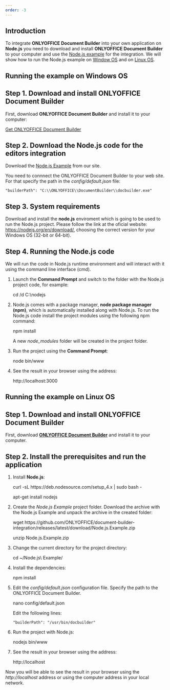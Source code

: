 ```yaml
---
order: -3
---
```


## Introduction

To integrate **ONLYOFFICE Document Builder** into your own application on **Node.js** you need to download and install **ONLYOFFICE Document Builder** to your computer and use the [Node.js example](/docbuilder/integratingdocumentbuilder) for the integration. We will show how to run the Node.js example on [Window OS](#Windows) and on [Linux OS](#Linux).

## Running the example on Windows OS

## Step 1. Download and install ONLYOFFICE Document Builder

First, download **ONLYOFFICE Document Builder** and install it to your computer:

[Get ONLYOFFICE Document Builder](https://www.onlyoffice.com/download-builder.aspx?from=api)

## Step 2. Download the Node.js code for the editors integration

Download the [Node.js Example](/docbuilder/integratingdocumentbuilder) from our site.

You need to connnect the ONLYOFFICE Document Builder to your web site. For that specify the path in the *config/default.json* file:

```
"builderPath": "C:\\ONLYOFFICE\\DocumentBuilder\\docbuilder.exe"
```

## Step 3. System requirements

Download and install the **node.js** enviroment which is going to be used to run the Node.js project. Please follow the link at the oficial website: <https://nodejs.org/en/download/>, choosing the correct version for your Windows OS (32-bit or 64-bit).

## Step 4. Running the Node.js code

We will run the code in Node.js runtime environment and will interact with it using the command line interface (cmd).

1. Launch the **Command Prompt** and switch to the folder with the Node.js project code, for example:

   cd /d C:\nodejs

2. Node.js comes with a package manager, **node package manager (npm)**, which is automatically installed along with Node.js. To run the Node.js code install the project modules using the following npm command:

   npm install

   A new *node\_modules* folder will be created in the project folder.

3. Run the project using the **Command Prompt**:

   node bin/www

4. See the result in your browser using the address:

   http\://localhost:3000

## Running the example on Linux OS

## Step 1. Download and install ONLYOFFICE Document Builder

First, download [**ONLYOFFICE Document Builder**](https://www.onlyoffice.com/document-builder.aspx) and install it to your computer.

## Step 2. Install the prerequisites and run the application

1. Install **Node.js**:

   curl -sL https\://deb.nodesource.com/setup\_4.x | sudo bash -

   apt-get install nodejs

2. Create the *Node.js Example* project folder. Download the archive with the Node.js Example and unpack the archive in the created folder:

   wget https\://github.com/ONLYOFFICE/document-builder-integration/releases/latest/download/Node.js.Example.zip

   unzip Node.js.Example.zip

3. Change the current directory for the project directory:

   cd \~/Node.js\ Example/

4. Install the dependencies:

   npm install

5. Edit the *config/default.json* configuration file. Specify the path to the ONLYOFFICE Document Builder.

   nano config/default.json

   Edit the following lines:

   ```
   "builderPath": "/usr/bin/docbuilder"
   ```

6. Run the project with Node.js:

   nodejs bin/www

7. See the result in your browser using the address:

   http\://localhost

Now you will be able to see the result in your browser using the *http\://localhost* address or using the computer address in your local network.
